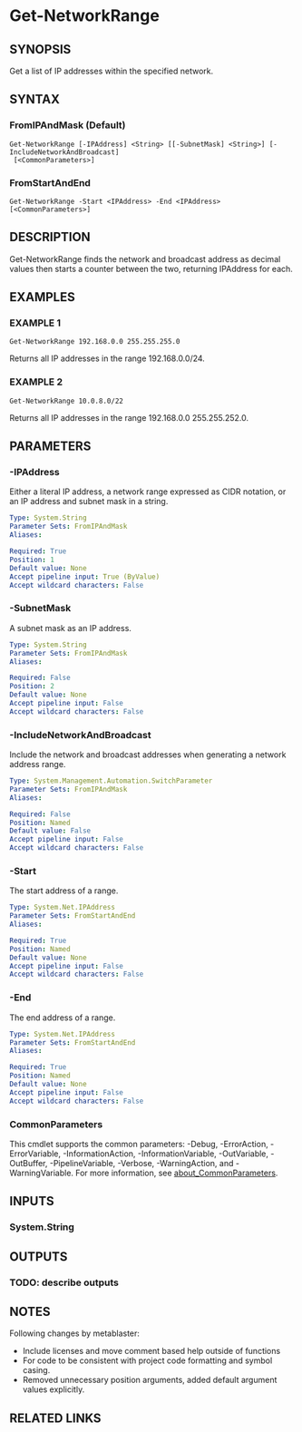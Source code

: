 ﻿---
external help file: Project.AllPlatforms.IP-help.xml
Module Name: Project.AllPlatforms.IP
online version: https://github.com/metablaster/WindowsFirewallRuleset/blob/develop/Modules/Project.AllPlatforms.IP/Help/en-US/Get-NetworkRange.md
schema: 2.0.0
---

# Get-NetworkRange

## SYNOPSIS

Get a list of IP addresses within the specified network.

## SYNTAX

### FromIPAndMask (Default)

```none
Get-NetworkRange [-IPAddress] <String> [[-SubnetMask] <String>] [-IncludeNetworkAndBroadcast]
 [<CommonParameters>]
```

### FromStartAndEnd

```none
Get-NetworkRange -Start <IPAddress> -End <IPAddress> [<CommonParameters>]
```

## DESCRIPTION

Get-NetworkRange finds the network and broadcast address as decimal values
then starts a counter between the two, returning IPAddress for each.

## EXAMPLES

### EXAMPLE 1

```none
Get-NetworkRange 192.168.0.0 255.255.255.0
```

Returns all IP addresses in the range 192.168.0.0/24.

### EXAMPLE 2

```none
Get-NetworkRange 10.0.8.0/22
```

Returns all IP addresses in the range 192.168.0.0 255.255.252.0.

## PARAMETERS

### -IPAddress

Either a literal IP address, a network range expressed as CIDR notation,
or an IP address and subnet mask in a string.

```yaml
Type: System.String
Parameter Sets: FromIPAndMask
Aliases:

Required: True
Position: 1
Default value: None
Accept pipeline input: True (ByValue)
Accept wildcard characters: False
```

### -SubnetMask

A subnet mask as an IP address.

```yaml
Type: System.String
Parameter Sets: FromIPAndMask
Aliases:

Required: False
Position: 2
Default value: None
Accept pipeline input: False
Accept wildcard characters: False
```

### -IncludeNetworkAndBroadcast

Include the network and broadcast addresses when generating a network address range.

```yaml
Type: System.Management.Automation.SwitchParameter
Parameter Sets: FromIPAndMask
Aliases:

Required: False
Position: Named
Default value: False
Accept pipeline input: False
Accept wildcard characters: False
```

### -Start

The start address of a range.

```yaml
Type: System.Net.IPAddress
Parameter Sets: FromStartAndEnd
Aliases:

Required: True
Position: Named
Default value: None
Accept pipeline input: False
Accept wildcard characters: False
```

### -End

The end address of a range.

```yaml
Type: System.Net.IPAddress
Parameter Sets: FromStartAndEnd
Aliases:

Required: True
Position: Named
Default value: None
Accept pipeline input: False
Accept wildcard characters: False
```

### CommonParameters

This cmdlet supports the common parameters: -Debug, -ErrorAction, -ErrorVariable, -InformationAction, -InformationVariable, -OutVariable, -OutBuffer, -PipelineVariable, -Verbose, -WarningAction, and -WarningVariable. For more information, see [about_CommonParameters](http://go.microsoft.com/fwlink/?LinkID=113216).

## INPUTS

### System.String

## OUTPUTS

### TODO: describe outputs

## NOTES

Following changes by metablaster:
- Include licenses and move comment based help outside of functions
- For code to be consistent with project code formatting and symbol casing.
- Removed unnecessary position arguments, added default argument values explicitly.

## RELATED LINKS

